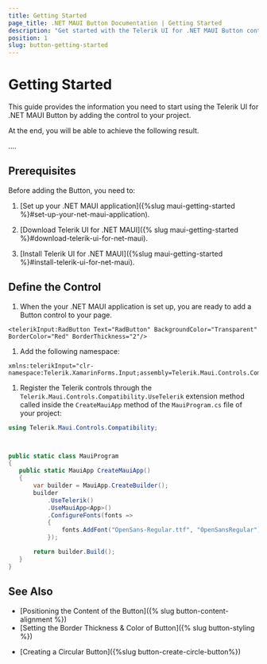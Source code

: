 ```yaml
---
title: Getting Started
page_title: .NET MAUI Button Documentation | Getting Started
description: "Get started with the Telerik UI for .NET MAUI Button control and add the control to your .NET MAUI project."
position: 1
slug: button-getting-started
---
```


# Getting Started 

This guide provides the information you need to start using the Telerik UI for .NET MAUI Button by adding the control to your project.

At the end, you will be able to achieve the following result.

....

## Prerequisites

Before adding the Button, you need to:

1. [Set up your .NET MAUI application]({%slug maui-getting-started %}#set-up-your-net-maui-application).

1. [Download Telerik UI for .NET MAUI]({% slug maui-getting-started %}#download-telerik-ui-for-net-maui).

1. [Install Telerik UI for .NET MAUI]({%slug maui-getting-started %}#install-telerik-ui-for-net-maui).

## Define the Control

1. When the your .NET MAUI application is set up, you are ready to add a Button control to your page.

 ```XAML
<telerikInput:RadButton Text="RadButton" BackgroundColor="Transparent" BorderColor="Red" BorderThickness="2"/>
 ```

1. Add the following namespace:

 ```XAML
xmlns:telerikInput="clr-namespace:Telerik.XamarinForms.Input;assembly=Telerik.Maui.Controls.Compatibility"
 ```

1. Register the Telerik controls through the `Telerik.Maui.Controls.Compatibility.UseTelerik` extension method called inside the `CreateMauiApp` method of the `MauiProgram.cs` file of your project:

 ```C#
using Telerik.Maui.Controls.Compatibility;



public static class MauiProgram
{
	public static MauiApp CreateMauiApp()
	{
		var builder = MauiApp.CreateBuilder();
		builder
			.UseTelerik()
			.UseMauiApp<App>()
			.ConfigureFonts(fonts =>
			{
				fonts.AddFont("OpenSans-Regular.ttf", "OpenSansRegular");
			});

		return builder.Build();
	}
}           
 ```

## See Also

* [Positioning the Content of the Button]({% slug button-content-alignment %})
* [Setting the Border Thickness & Color of Button]({% slug button-styling %})
- [Creating a Circular Button]({%slug button-create-circle-button%})
